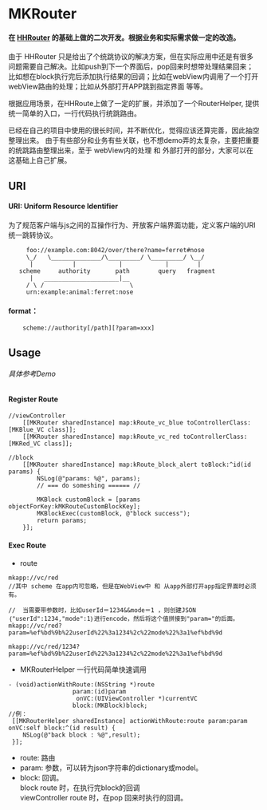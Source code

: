 # MKRouter
#### 在 [HHRouter](https://github.com/lightory/HHRouter) 的基础上做的二次开发。根据业务和实际需求做一定的改造。

由于 HHRouter 只是给出了个统跳协议的解决方案，但在实际应用中还是有很多问题需要自己解决。比如push到下一个界面后，pop回来时想带处理结果回来；比如想在block执行完后添加执行结果的回调；比如在webView内调用了一个打开webView路由的处理；比如从外部打开APP跳到指定界面 等等。

根据应用场景，在HHRoute上做了一定的扩展，并添加了一个RouterHelper, 提供统一简单的入口，一行代码执行统跳路由。

已经在自己的项目中使用的很长时间，并不断优化，觉得应该还算完善，因此抽空整理出来。
由于有些部分和业务有些关联，也不想demo弄的太复杂，主要把重要的统跳路由整理出来，至于 webView内的处理 和 外部打开的部分，大家可以在这基础上自己扩展。


## URI
#### URI: Uniform Resource Identifier 
为了规范客户端与js之间的互操作行为、开放客户端界面功能，定义客户端的URI统一跳转协议。

```
     foo://example.com:8042/over/there?name=ferret#nose
     \_/   \______________/\_________/ \_________/ \__/
      |           |            |            |        |
   scheme     authority       path        query   fragment
      |   _____________________|__
     / \ /                        \
     urn:example:animal:ferret:nose
```

#### format：

```
    scheme://authority[/path][?param=xxx]
```
## Usage
###### 具体参考Demo
#### Register Route
```
//viewController
    [[MKRouter sharedInstance] map:kRoute_vc_blue toControllerClass:[MKBlue_VC class]];
    [[MKRouter sharedInstance] map:kRoute_vc_red toControllerClass:[MKRed_VC class]];
    
//block    
    [[MKRouter sharedInstance] map:kRoute_block_alert toBlock:^id(id params) {
        NSLog(@"params: %@", params);
      	// === do someshing ====== //
      	
        MKBlock customBlock = [params objectForKey:kMKRouteCustomBlockKey];
        MKBlockExec(customBlock, @"block success");
        return params;
    }];
```
#### Exec Route
* route	
```
mkapp://vc/red 				
//其中 scheme 在app内可忽略，但是在WebView中 和 从app外部打开app指定界面时必须有。
```		
```
//  当需要带参数时，比如userId＝1234&&mode＝1 ，则创建JSON｛"userId":1234,"mode":1｝进行encode，然后将这个值拼接到"param="的后面。
mkapp://vc/red?param=%ef%bd%9b%22userId%22%3a1234%2c%22mode%22%3a1%ef%bd%9d
```	
```		
mkapp://vc/red/1234?param=%ef%bd%9b%22userId%22%3a1234%2c%22mode%22%3a1%ef%bd%9d
```

* MKRouterHelper 一行代码简单快速调用		
```
- (void)actionWithRoute:(NSString *)route
                  param:(id)param
                   onVC:(UIViewController *)currentVC
                  block:(MKBlock)block;
//例：             
 [[MKRouterHelper sharedInstance] actionWithRoute:route param:param onVC:self block:^(id result) {
	NSLog(@"back block : %@",result);
 }];
```
* route: 路由		
* param: 参数，可以转为json字符串的dictionary或model。		
* block: 回调。		
		block route 时，在执行完block的回调	
       viewController route 时，在pop 回来时执行的回调。
